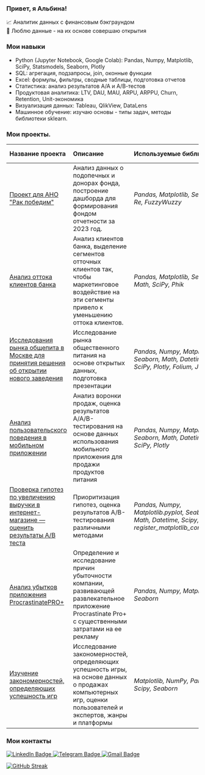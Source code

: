 ### Привет, я Альбина!
:chart_with_upwards_trend: Аналитик данных с финансовым бэкграундом \
:telescope: Люблю данные - на их основе совершаю открытия


### Мои навыки
- Python (Jupyter Notebook, Google Colab): Pandas, Numpy, Matplotlib, SciPy, Statsmodels, Seaborn, Plotly 
- SQL: агрегация, подзапросы, join, оконные функции 
- Excel: формулы, фильтры, сводные таблицы, подготовка отчетов 
- Статистика: анализ результатов А/А и А/В-тестов 
- Продуктовая аналитика: LTV, DAU, MAU, ARPU, ARPPU, Churn, Retention, Unit-экономика 
- Визуализация данных: Tableau, QlikView, DataLens 
- Машинное обучение: изучаю основы - типы задач, методы библиотеки sklearn. 


### Мои проекты.

| Название проекта | Описание | Используемые библиотеки | Статус проекта |
| :---------------------- | :---------------------- | :---------------------- |:---------------------- |
| [Проект для АНО "Рак победим"](https://github.com/AlbinaGimadieva/DA_ANO_Rak_pobedim) |  Анализ данных о подопечных и донорах фонда, построение дашборда для формирования фондом отчетности за 2023 год.| *Pandas, Matplotlib, Seaborn, Re, FuzzyWuzzy* |Завершен |
| [Анализ оттока клиентов банка](7.Senior_project) |  Анализ клиентов банка, выделение сегментов отточных клиентов так, чтобы маркетинговое воздействие на эти сегменты привело к уменьшению оттока клиентов.| *Pandas, Matplotlib, Seaborn, Math, SciPy, Phik* |Завершен |
| [Исследования рынка общепита в Москве для принятия решения об открытии нового заведения](6.Market_research_visualization) | Исследование рынка общественного питания на основе открытых данных, подготовка презентации| *Pandas, Numpy, Matplotlib, Seaborn, Math, Datetime, SciPy, Plotly, Folium, Json* |Завершен |
| [Анализ пользовательского поведения в мобильном приложении](5.Users_behavior_tests) | Анализ воронки продаж, оценка результатов A/A/B-тестирования на основе данных использования мобильного приложения для продажи продуктов питания | *Pandas, Numpy, Matplotlib, Seaborn, Math, Datetime, SciPy, Plotly* |Завершен |
| [Проверка гипотез по увеличению выручки в интернет-магазине — оценить результаты A/B теста](4.Business_decision_making) | Приоритизация гипотез, оценка результатов A/B-тестирования различными методами| *Pandas, Numpy, Matplotlib.pyplot, Seaborn, Math, Datetime, Scipy, Import register_matplotlib_converters.* |Завершен |
| [Анализ убытков приложения ProcrastinatePRO+](3.Analysis_business_indicators) | Определение и исследование причин убыточности компании, развивающей развлекательное приложение Procrastinate Pro+ с существенными затратами на ее рекламу| *Pandas, Numpy, Matplotlib, Seaborn* |Завершен |
| [Изучение закономерностей, определяющих успешность игр](2.Video_games) | Исследование закономерностей, определяющих успешность игры, на основе данных о продажах компьютерных игр, оценки пользователей и экспертов, жанры и платформы| *Matplotlib, NumPy, Pandas, Scipy, Seaborn* |Завершен |






### Мои контакты 
<div id="badges">
  <a href="https://www.linkedin.com/in/albina-gimadieva-analyst/">
    <img src="https://img.shields.io/badge/LinkedIn-lightskyblue?style=for-the-badge&logo=linkedin" alt="LinkedIn Badge"/>
  </a>
  <a href="https://t.me/albinaetoya">
    <img src="https://img.shields.io/badge/Telegram-lightskyblue?style=for-the-badge&logo=telegram&logoColor=white" alt="Telegram Badge"/>
  </a>
  <a href="mailto:albina.gmdv@gmail.com">
    <img src="https://img.shields.io/badge/Gmail-lightskyblue?style=for-the-badge&logo=gmail&logoColor=white" alt="Gmail Badge"/>
  </a>
</div>

[![GitHub Streak](https://streak-stats.demolab.com?user=AlbinaGimadieva&theme=transparent&hide_border=true&mode=weekly&fire=FF2222&dates=2C68F6&currStreakLabel=2C68F6&currStreakNum=2C68F6)](https://git.io/streak-stats)

<img src="https://komarev.com/ghpvc/?username=AlbinaGimadieva&style=flat-square&color=blue" alt=""/>

